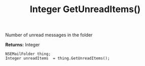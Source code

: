 ﻿---
uid: crmscript_ref_NSEMailFolder_GetUnreadItems
title: Integer GetUnreadItems()
intellisense: NSEMailFolder.GetUnreadItems
keywords: NSEMailFolder, GetUnreadItems
so.topic: reference
---

Number of unread messages in the folder

**Returns:** Integer


```crmscript
NSEMailFolder thing;
Integer unreadItems  = thing.GetUnreadItems();
```


